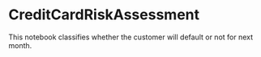 # CreditCardRiskAssessment
This notebook classifies whether the customer will default or not for next month.
